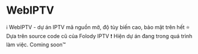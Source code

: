# WebIPTV 
:information_source: WebIPTV - dự án IPTV mã nguồn mở, độ tùy biến cao, bảo mật trên hết
:star: Dựa trên source code cũ của Folody IPTV
:exclamation: Hiện dự án đang trong quá trình làm việc. Coming soon™
